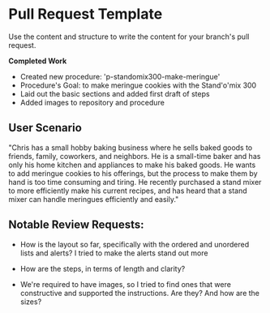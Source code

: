 # Pull Request Template

Use the content and structure to write the content for your branch's pull request.



**Completed Work**

- Created new procedure: 'p-standomix300-make-meringue'
- Procedure's Goal: to make meringue cookies with the Stand'o'mix 300
- Laid out the basic sections and added first draft of steps
- Added images to repository and procedure

## User Scenario
"Chris has a small hobby baking business where he sells baked goods to friends, family, coworkers, and neighbors. He is a small-time baker and has only his home kitchen and appliances to make his baked goods. He wants to add meringue cookies to his offerings, but the process to make them by hand is too time consuming and tiring. He recently purchased a stand mixer to more efficiently make his current recipes, and has heard that a stand mixer can handle meringues efficiently and easily."

## Notable Review Requests:
- How is the layout so far, specifically with the ordered and unordered lists and alerts? I tried to make the alerts stand out more

- How are the steps, in terms of length and clarity?

- We're required to have images, so I tried to find ones that were constructive and supported the instructions. Are they? And how are the sizes?


